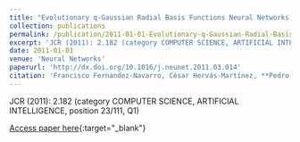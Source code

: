 ```yaml
---
title: "Evolutionary q-Gaussian Radial Basis Functions Neural Networks for Multi-Classification"
collection: publications
permalink: /publication/2011-01-01-Evolutionary-q-Gaussian-Radial-Basis-Functions-Neural-Networks-for-Multi-Classification
excerpt: 'JCR (2011): 2.182 (category COMPUTER SCIENCE, ARTIFICIAL INTELLIGENCE, position 23/111, Q1)'
date: 2011-01-01
venue: 'Neural Networks'
paperurl: 'http://dx.doi.org/10.1016/j.neunet.2011.03.014'
citation: 'Francisco Fernandez-Navarro, César Hervás-Martínez, **Pedro Antonio Gutiérrez**, Mariano Carbonero-Ruz, &quot;Evolutionary q-Gaussian Radial Basis Functions Neural Networks for Multi-Classification.&quot; Neural Networks, Vol. 24, 2011, pp.779-784.'
---
```

JCR (2011): 2.182 (category COMPUTER SCIENCE, ARTIFICIAL INTELLIGENCE, position 23/111, Q1)

[Access paper here](http://dx.doi.org/10.1016/j.neunet.2011.03.014){:target="_blank"}
